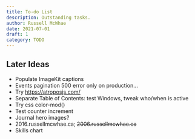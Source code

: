 ```yaml
---
title: To-do List
description: Outstanding tasks.
author: Russell McWhae
date: 2021-07-01
draft: 1
category: TODO
---
```


## Later Ideas

-   Populate ImageKit captions
-   Events pagination 500 error only on production…
-   Try https://atroposjs.com/
-   Separate Table of Contents: test Windows, tweak who/when is active
-   Try css color-mod()
-   Test counter increment
-   Journal hero images?
-   2016.russellmcwhae.ca; ~~2006.russellmcwhae.ca~~
-   Skills chart
